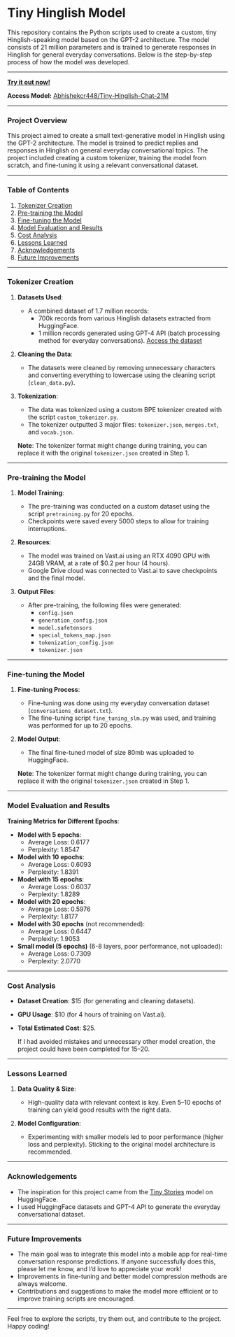 # Tiny Hinglish Model

This repository contains the Python scripts used to create a custom, tiny Hinglish-speaking model based on the GPT-2 architecture. The model consists of 21 million parameters and is trained to generate responses in Hinglish for general everyday conversations. Below is the step-by-step process of how the model was developed.

---
**[Try it out now!](https://huggingface.co/spaces/Abhishekcr448/Hinglish-Chat-Prediction)**

**Access Model:** [Abhishekcr448/Tiny-Hinglish-Chat-21M](https://huggingface.co/Abhishekcr448/Tiny-Hinglish-Chat-21M)

---

### Project Overview

This project aimed to create a small text-generative model in Hinglish using the GPT-2 architecture. The model is trained to predict replies and responses in Hinglish on general everyday conversational topics. The project included creating a custom tokenizer, training the model from scratch, and fine-tuning it using a relevant conversational dataset.

---

### Table of Contents

1. [Tokenizer Creation](#tokenizer-creation)
2. [Pre-training the Model](#pre-training-the-model)
3. [Fine-tuning the Model](#fine-tuning-the-model)
4. [Model Evaluation and Results](#model-evaluation-and-results)
5. [Cost Analysis](#cost-analysis)
6. [Lessons Learned](#lessons-learned)
7. [Acknowledgements](#acknowledgements)
8. [Future Improvements](#future-improvements)

---

### Tokenizer Creation

1. **Datasets Used**:
   - A combined dataset of 1.7 million records:
     - 700k records from various Hinglish datasets extracted from HuggingFace.
     - 1 million records generated using GPT-4 API (batch processing method for everyday conversations). [Access the dataset](https://huggingface.co/spaces/Abhishekcr448/Hinglish-Chat-Prediction)
   
2. **Cleaning the Data**:
   - The datasets were cleaned by removing unnecessary characters and converting everything to lowercase using the cleaning script (`clean_data.py`).

3. **Tokenization**:
   - The data was tokenized using a custom BPE tokenizer created with the script `custom_tokenizer.py`.
   - The tokenizer outputted 3 major files: `tokenizer.json`, `merges.txt`, and `vocab.json`.

   **Note**: The tokenizer format might change during training, you can replace it with the original `tokenizer.json` created in Step 1.

---

### Pre-training the Model

1. **Model Training**:
   - The pre-training was conducted on a custom dataset using the script `pretraining.py` for 20 epochs.
   - Checkpoints were saved every 5000 steps to allow for training interruptions.

2. **Resources**:
   - The model was trained on Vast.ai using an RTX 4090 GPU with 24GB VRAM, at a rate of $0.2 per hour (4 hours).
   - Google Drive cloud was connected to Vast.ai to save checkpoints and the final model.

3. **Output Files**:
   - After pre-training, the following files were generated:
     - `config.json`
     - `generation_config.json`
     - `model.safetensors`
     - `special_tokens_map.json`
     - `tokenization_config.json`
     - `tokenizer.json`

---

### Fine-tuning the Model

1. **Fine-tuning Process**:
    - Fine-tuning was done using my everyday conversation dataset (`conversations_dataset.txt`).
    - The fine-tuning script `fine_tuning_slm.py` was used, and training was performed for up to 20 epochs.

2. **Model Output**:
   - The final fine-tuned model of size 80mb was uploaded to HuggingFace.

   **Note**: The tokenizer format might change during training, you can replace it with the original `tokenizer.json` created in Step 1.

---

### Model Evaluation and Results

**Training Metrics for Different Epochs**:
- **Model with 5 epochs**:
  - Average Loss: 0.6177
  - Perplexity: 1.8547
- **Model with 10 epochs**:
  - Average Loss: 0.6093
  - Perplexity: 1.8391
- **Model with 15 epochs**:
  - Average Loss: 0.6037
  - Perplexity: 1.8289
- **Model with 20 epochs**:
  - Average Loss: 0.5976
  - Perplexity: 1.8177
- **Model with 30 epochs** (not recommended):
  - Average Loss: 0.6447
  - Perplexity: 1.9053
- **Small model (5 epochs)** (6-8 layers, poor performance, not uploaded):
    - Average Loss: 0.7309
    - Perplexity: 2.0770

---

### Cost Analysis

- **Dataset Creation**: $15 (for generating and cleaning datasets).
- **GPU Usage**: $10 (for 4 hours of training on Vast.ai).
- **Total Estimated Cost**: $25.

   If I had avoided mistakes and unnecessary other model creation, the project could have been completed for $15–$20.

---

### Lessons Learned

1. **Data Quality & Size**:
   - High-quality data with relevant context is key. Even 5–10 epochs of training can yield good results with the right data.
   
2. **Model Configuration**:
   - Experimenting with smaller models led to poor performance (higher loss and perplexity). Sticking to the original model architecture is recommended.

---

### Acknowledgements

- The inspiration for this project came from the [Tiny Stories](https://huggingface.co/roneneldan/TinyStories-33M) model on HuggingFace.
- I used HuggingFace datasets and GPT-4 API to generate the everyday conversational dataset.

---

### Future Improvements

- The main goal was to integrate this model into a mobile app for real-time conversation response predictions. If anyone successfully does this, please let me know, and I’d love to appreciate your work!
- Improvements in fine-tuning and better model compression methods are always welcome.
- Contributions and suggestions to make the model more efficient or to improve training scripts are encouraged.

---

Feel free to explore the scripts, try them out, and contribute to the project. Happy coding!
